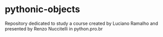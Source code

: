 # pythonic-objects
Repository dedicated to study a course created by Luciano Ramalho and presented by Renzo Nuccitelli in python.pro.br
